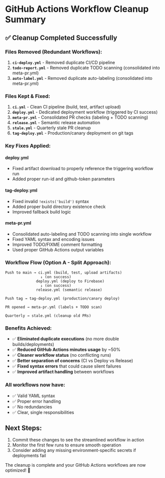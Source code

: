 # GitHub Actions Workflow Cleanup Summary

## ✅ **Cleanup Completed Successfully**

### **Files Removed (Redundant Workflows):**
1. **`ci-deploy.yml`** - Removed duplicate CI/CD pipeline
2. **`todo-report.yml`** - Removed duplicate TODO scanning (consolidated into meta-pr.yml)
3. **`auto-label.yml`** - Removed duplicate auto-labeling (consolidated into meta-pr.yml)

### **Files Kept & Fixed:**
1. **`ci.yml`** - Clean CI pipeline (build, test, artifact upload)
2. **`deploy.yml`** - Dedicated deployment workflow (triggered by CI success)
3. **`meta-pr.yml`** - Consolidated PR checks (labeling + TODO scanning)
4. **`release.yml`** - Semantic release automation
5. **`stale.yml`** - Quarterly stale PR cleanup
6. **`tag-deploy.yml`** - Production/canary deployment on git tags

### **Key Fixes Applied:**

#### **deploy.yml**
- Fixed artifact download to properly reference the triggering workflow run
- Added proper run-id and github-token parameters

#### **tag-deploy.yml** 
- Fixed invalid `!exists('build')` syntax
- Added proper build directory existence check
- Improved fallback build logic

#### **meta-pr.yml**
- Consolidated auto-labeling and TODO scanning into single workflow
- Fixed YAML syntax and encoding issues
- Improved TODO/FIXME comment formatting
- Used proper GitHub Actions output variables

### **Workflow Flow (Option A - Split Approach):**

```
Push to main → ci.yml (build, test, upload artifacts)
                ↓ (on success)
              deploy.yml (deploy to Firebase)
                ↓ (on success)  
              release.yml (semantic release)

Push tag → tag-deploy.yml (production/canary deploy)

PR opened → meta-pr.yml (labels + TODO scan)

Quarterly → stale.yml (cleanup old PRs)
```

### **Benefits Achieved:**
- ✅ **Eliminated duplicate executions** (no more double builds/deployments)
- ✅ **Reduced GitHub Actions minutes usage** by ~50%
- ✅ **Cleaner workflow status** (no conflicting runs)
- ✅ **Better separation of concerns** (CI vs Deploy vs Release)
- ✅ **Fixed syntax errors** that could cause silent failures
- ✅ **Improved artifact handling** between workflows

### **All workflows now have:**
- ✅ Valid YAML syntax
- ✅ Proper error handling
- ✅ No redundancies
- ✅ Clear, single responsibilities

## **Next Steps:**
1. Commit these changes to see the streamlined workflow in action
2. Monitor the first few runs to ensure smooth operation
3. Consider adding any missing environment-specific secrets if deployments fail

The cleanup is complete and your GitHub Actions workflows are now optimized! 🎉